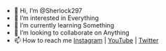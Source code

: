 - 👋 Hi, I’m @Sherlock297
- 👀 I’m interested in Everything
- 🌱 I’m currently learning Something
- 💞️ I’m looking to collaborate on Anything
- 📫 How to reach me [Instagram](https://www.instagram.com/Infosec97/) | [YouTube](https://www.youtube.com/c/RavindraDagale) | [Twitter](https://twitter.com/Ravindra231997)

<!---
Sherlock297/Sherlock297 is a ✨ special ✨ repository because its `README.md` (this file) appears on your GitHub profile.
You can click the Preview link to take a look at your changes.
--->
